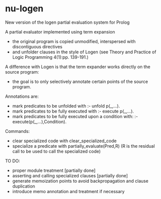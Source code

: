 # nu-logen
New version of the logen partial evaluation system for Prolog

A partial evaluator implemented using term expansion
- the original program is copied unmodified, interspersed with discontiguous directives
- and unfolder clauses in the style of Logen (see Theory and Practice of Logic Programming 4(1):pp. 139-191.)

A difference with Logen is that the term expander works directly on the source program:
-  the goal is to only selectively annotate certain points of the source program.

Annotations are:
  - mark predicates to be unfolded with
     :- unfold p(_,...).
  - mark predicates to be fully executed with
     :- execute p(_,...).
  - mark predicates to be fully executed upon a condition with:
     :- execute(p(_,...),Condition).

Commands:
  - clear specialized code with clear_specialized_code
  - specialize a predicate with partially_evaluate(Pred,R)
      (R is the residual call to be used to call the specialized code)

TO DO:
  - proper module treatment [partially done]
  - asserting and calling specialized clauses [partially done]
  - generate memoization points to avoid backpropagation and clause duplication
  - introduce memo annotation and treatment if necessary